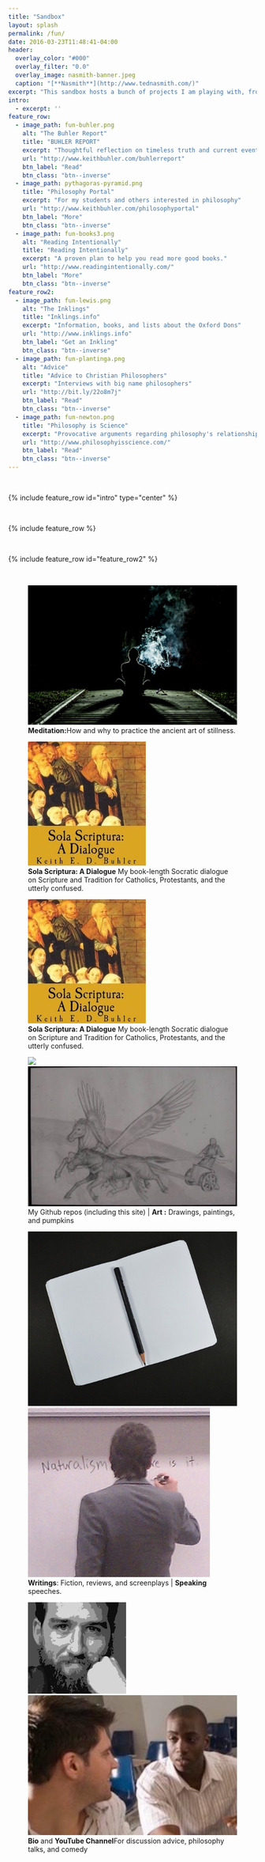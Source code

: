 ```yaml
---
title: "Sandbox"
layout: splash
permalink: /fun/
date: 2016-03-23T11:48:41-04:00
header:
  overlay_color: "#000"
  overlay_filter: "0.0"
  overlay_image: nasmith-banner.jpeg
  caption: "[**Nasmith**](http://www.tednasmith.com/)"
excerpt: "This sandbox hosts a bunch of projects I am playing with, from sketch to complete. Thanks for visiting"
intro: 
  - excerpt: ''
feature_row:
  - image_path: fun-buhler.png
    alt: "The Buhler Report"
    title: "BUHLER REPORT"
    excerpt: "Thoughtful reflection on timeless truth and current events."
    url: "http://www.keithbuhler.com/buhlerreport"
    btn_label: "Read"
    btn_class: "btn--inverse"
  - image_path: pythagoras-pyramid.png
    title: "Philosophy Portal"
    excerpt: "For my students and others interested in philosophy"
    url: "http://www.keithbuhler.com/philosophyportal"
    btn_label: "More"
    btn_class: "btn--inverse"
  - image_path: fun-books3.png
    alt: "Reading Intentionally"
    title: "Reading Intentionally"
    excerpt: "A proven plan to help you read more good books."
    url: "http://www.readingintentionally.com/"
    btn_label: "More"
    btn_class: "btn--inverse"
feature_row2:
  - image_path: fun-lewis.png
    alt: "The Inklings"
    title: "Inklings.info"
    excerpt: "Information, books, and lists about the Oxford Dons"
    url: "http://www.inklings.info"
    btn_label: "Get an Inkling"
    btn_class: "btn--inverse"
  - image_path: fun-plantinga.png
    alt: "Advice"
    title: "Advice to Christian Philosophers"
    excerpt: "Interviews with big name philosophers"
    url: "http://bit.ly/22o8m7j"
    btn_label: "Read"
    btn_class: "btn--inverse"
  - image_path: fun-newton.png
    title: "Philosophy is Science"
    excerpt: "Provocative arguments regarding philosophy's relationship to other natural and formal sciences"
    url: "http://www.philosophyisscience.com/"
    btn_label: "Read"
    btn_class: "btn--inverse"
---
```


<br>

{% include feature_row id="intro" type="center" %}

<br>

{% include feature_row %}

<br>

{% include feature_row id="feature_row2"  %}

<br>

<figure>
    <a href="http://www.keithbuhler.com/meditation"><img src="/images/fun-meditation.jpg"> </a>
    <figcaption> <b>Meditation:</b>How and why to practice the ancient art of stillness.  </figcaption>
</figure>

<figure>
   <a href="http://bitly.com/ScriptureOrTradition"><img src="/images/fun-sola.jpg"> </a>
  <figcaption> <b> Sola Scriptura: A Dialogue</b> My book-length Socratic dialogue on Scripture and Tradition for Catholics, Protestants, and the utterly confused.</figcaption>
    </figure>


<figure>
   <a href="http://bitly.com/ScriptureOrTradition"><img src="/images/fun-sola.jpg"> </a>
  <figcaption> <b> Sola Scriptura: A Dialogue</b> My book-length Socratic dialogue on Scripture and Tradition for Catholics, Protestants, and the utterly confused.</figcaption>
    </figure>

<figure class="half">
    <a href="https://github.com/keithbuhler/keithbuhler.github.io/"><img src="https://cdn0.iconfinder.com/data/icons/octicons/1024/mark-github-256.png"></a>
    <a href="http://www.keithbuhler.com/art"><img src="/images/fun-wither.png"> </a>
    <figcaption> My Github repos (including this site) | <b> Art :</b> Drawings, paintings, and pumpkins </figcaption>
</figure>


<figure class="half">
    <a href="http://www.keithbuhler.com/writings"><img src="/images/writing-notebook.jpg"></a>
    <a href="http://www.keithbuhler.com/speaking"> <img src="/images/keithbuhler-teaching.jpg"> </a>
    <figcaption> <b> Writings</b>: Fiction, reviews, and screenplays | <b> Speaking </b> speeches.</figcaption>
</figure>



<figure class="half">
    <a href="http://www.keithbuhler.com/bio"> <img src="/images/keithbuhler-bw-smaller.png"> </a>
    <a href="https://www.youtube.com/watch?v=yU9_t1sS6ws"> <img src="/images/fun-discussion.png"></a>
    <figcaption><b>Bio</b> and <b> YouTube Channel</b>For discussion advice, philosophy talks, and comedy</figcaption>
